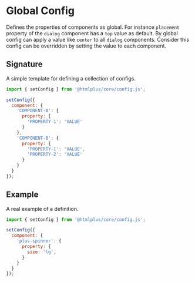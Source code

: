 # Global Config

Defines the properties of components as global. For instance `placement` property of the `dialog` component has a `top` value as default. By global config can apply a value like `center` to all `dialog` components. Consider this config can be overridden by setting the value to each component.

## Signature

A simple template for defining a collection of configs.

```js
import { setConfig } from '@htmlplus/core/config.js';

setConfig({
  component: {
    'COMPONENT-A': {
      property: {
        'PROPERTY-1': 'VALUE'
      }
    },
    'COMPONENT-B': {
      property: {
        'PROPERTY-1': 'VALUE',
        'PROPERTY-2': 'VALUE'
      }
    }
  }
});
```

## Example

A real example of a definition.

```js
import { setConfig } from '@htmlplus/core/config.js';

setConfig({
  component: {
    'plus-spinner': {
      property: {
        size: 'lg',
      }
    }
  }
});
```

